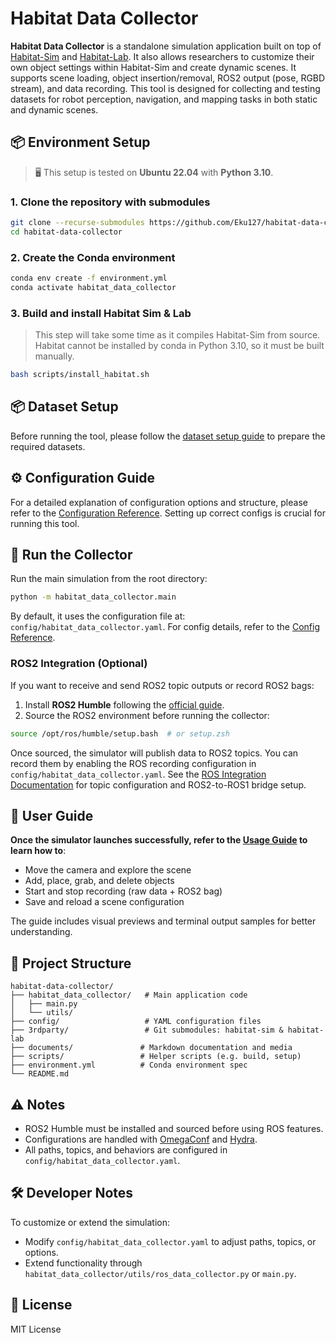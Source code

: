 # Habitat Data Collector

**Habitat Data Collector** is a standalone simulation application built on top of [Habitat-Sim](https://github.com/facebookresearch/habitat-sim) and [Habitat-Lab](https://github.com/facebookresearch/habitat-lab). It also allows researchers to customize their own object settings within Habitat-Sim and create dynamic scenes. It supports scene loading, object insertion/removal, ROS2 output (pose, RGBD stream), and data recording. This tool is designed for collecting and testing datasets for robot perception, navigation, and mapping tasks in both static and dynamic scenes.

## 📦 Environment Setup

> 🖥️ This setup is tested on **Ubuntu 22.04** with **Python 3.10**.

### 1. Clone the repository with submodules

```bash
git clone --recurse-submodules https://github.com/Eku127/habitat-data-collector.git
cd habitat-data-collector
```

### 2. Create the Conda environment

```bash
conda env create -f environment.yml
conda activate habitat_data_collector
```

### 3. Build and install Habitat Sim & Lab

> This step will take some time as it compiles Habitat-Sim from source.
> Habitat cannot be installed by conda in Python 3.10, so it must be built manually.

```bash
bash scripts/install_habitat.sh
```


## 📦 Dataset Setup

Before running the tool, please follow the [dataset setup guide](documents/dataset/dataset.md) to prepare the required datasets.


## ⚙️ Configuration Guide

For a detailed explanation of configuration options and structure, please refer to the [Configuration Reference](documents/config_reference/config_reference.md). Setting up correct configs is crucial for running this tool.


## 🚀 Run the Collector

Run the main simulation from the root directory:

```bash
python -m habitat_data_collector.main
```

By default, it uses the configuration file at: `config/habitat_data_collector.yaml`. For config details, refer to the [Config Reference](documents/config_reference/config_reference.md).

### ROS2 Integration (Optional)

If you want to receive and send ROS2 topic outputs or record ROS2 bags:

1. Install **ROS2 Humble** following the [official guide](https://docs.ros.org/en/humble/Installation/Ubuntu-Install-Debians.html).
2. Source the ROS2 environment before running the collector:

```bash
source /opt/ros/humble/setup.bash  # or setup.zsh
```

Once sourced, the simulator will publish data to ROS2 topics. You can record them by enabling the ROS recording configuration in `config/habitat_data_collector.yaml`. See the [ROS Integration Documentation](documents/ros.md) for topic configuration and ROS2-to-ROS1 bridge setup.


## 📘 User Guide

**Once the simulator launches successfully, refer to the [Usage Guide](documents/usage/usage.md) to learn how to**:

- Move the camera and explore the scene
- Add, place, grab, and delete objects
- Start and stop recording (raw data + ROS2 bag)
- Save and reload a scene configuration

The guide includes visual previews and terminal output samples for better understanding.


## 📁 Project Structure

```
habitat-data-collector/
├── habitat_data_collector/   # Main application code
│   ├── main.py
│   └── utils/
├── config/                   # YAML configuration files
├── 3rdparty/                 # Git submodules: habitat-sim & habitat-lab
├── documents/               # Markdown documentation and media
├── scripts/                 # Helper scripts (e.g. build, setup)
├── environment.yml          # Conda environment spec
└── README.md
```


## ⚠️ Notes

- ROS2 Humble must be installed and sourced before using ROS features.
- Configurations are handled with [OmegaConf](https://omegaconf.readthedocs.io/) and [Hydra](https://hydra.cc/).
- All paths, topics, and behaviors are configured in `config/habitat_data_collector.yaml`.


## 🛠️ Developer Notes

To customize or extend the simulation:

- Modify `config/habitat_data_collector.yaml` to adjust paths, topics, or options.
- Extend functionality through `habitat_data_collector/utils/ros_data_collector.py` or `main.py`.


## 📜 License

MIT License

